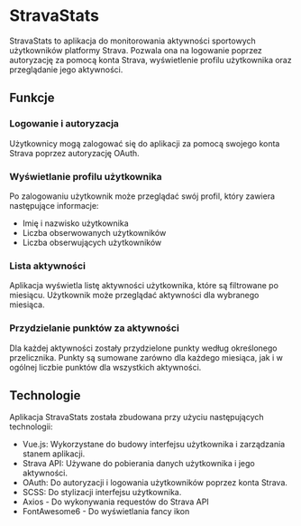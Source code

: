 # StravaStats

StravaStats to aplikacja do monitorowania aktywności sportowych użytkowników platformy Strava. Pozwala ona na logowanie poprzez autoryzację za pomocą konta Strava, wyświetlenie profilu użytkownika oraz przeglądanie jego aktywności.

## Funkcje

### Logowanie i autoryzacja

Użytkownicy mogą zalogować się do aplikacji za pomocą swojego konta Strava poprzez autoryzację OAuth.

### Wyświetlanie profilu użytkownika

Po zalogowaniu użytkownik może przeglądać swój profil, który zawiera następujące informacje:

- Imię i nazwisko użytkownika
- Liczba obserwowanych użytkowników
- Liczba obserwujących użytkowników

### Lista aktywności

Aplikacja wyświetla listę aktywności użytkownika, które są filtrowane po miesiącu. Użytkownik może przeglądać aktywności dla wybranego miesiąca.

### Przydzielanie punktów za aktywności

Dla każdej aktywności zostały przydzielone punkty według określonego przelicznika. Punkty są sumowane zarówno dla każdego miesiąca, jak i w ogólnej liczbie punktów dla wszystkich aktywności.

## Technologie

Aplikacja StravaStats została zbudowana przy użyciu następujących technologii:

- Vue.js: Wykorzystane do budowy interfejsu użytkownika i zarządzania stanem aplikacji.
- Strava API: Używane do pobierania danych użytkownika i jego aktywności.
- OAuth: Do autoryzacji i logowania użytkowników poprzez konta Strava.
- SCSS: Do stylizacji interfejsu użytkownika.
- Axios - Do wykonywania requestów do Strava API
- FontAwesome6 - Do wyświetlania fancy ikon
